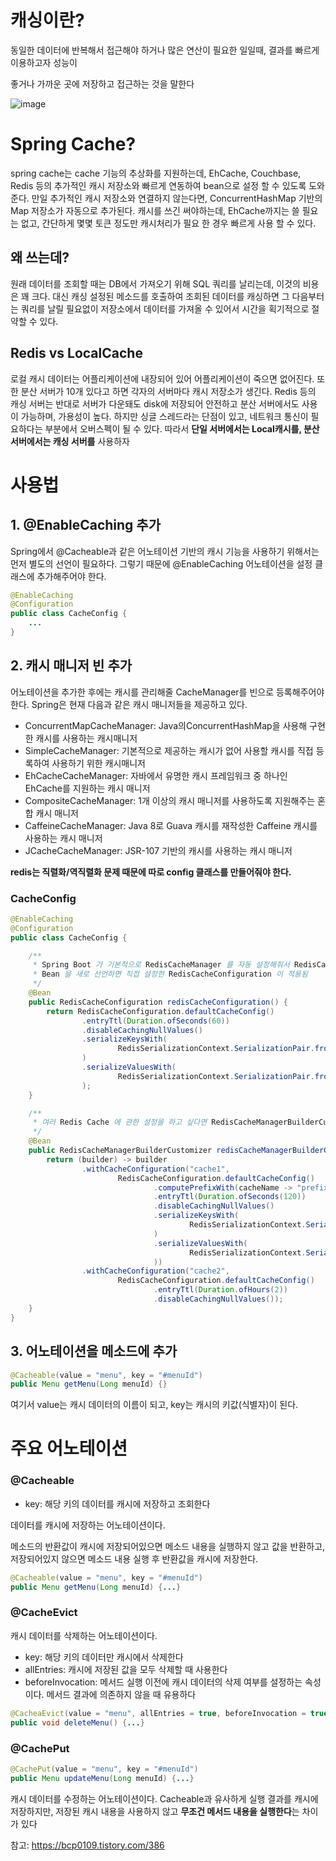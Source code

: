 # 캐싱이란?
동일한 데이터에 반복해서 접근해야 하거나 많은 연산이 필요한 일일때, 결과를 빠르게 이용하고자 성능이 

좋거나 가까운 곳에 저장하고 접근하는 것을 말한다

![image](https://github.com/lilseongwon/BE-Roadmap/assets/102791105/43ecf743-7f52-401e-999e-ed84bb6b1951)

# Spring Cache?
spring cache는 cache 기능의 추상화를 지원하는데, EhCache, Couchbase, Redis 등의 추가적인 캐시 저장소와 빠르게 연동하여 bean으로 설정 할 수 있도록 도와준다. 만일 추가적인 캐시 저장소와 연결하지 않는다면, ConcurrentHashMap 기반의 Map 저장소가 자동으로 추가된다. 캐시를 쓰긴 써야하는데, EhCache까지는 쓸 필요는 없고, 간단하게 몇몇 토큰 정도만 캐시처리가 필요 한 경우 빠르게 사용 할 수 있다.

## 왜 쓰는데?
원래 데이터를 조회할 때는 DB에서 가져오기 위해 SQL 쿼리를 날리는데, 이것의 비용은 꽤 크다. 대신 캐싱 설정된 메소드를 호출하여 조회된 데이터를 캐싱하면 그 다음부터는 쿼리를 날릴 필요없이 저장소에서 데이터를 가져올 수 있어서 시간을 획기적으로 절약할 수 있다.

## Redis vs LocalCache
로컬 캐시 데이터는 어플리케이션에 내장되어 있어 어플리케이션이 죽으면 없어진다. 또한 분산 서버가 10개 있다고 하면 각자의 서버마다 캐시 저장소가 생긴다. Redis 등의 캐싱 서버는 반대로 서버가 다운돼도 disk에 저장되어 안전하고 분산 서버에서도 사용이 가능하며, 가용성이 높다. 하지만 싱글 스레드라는 단점이 있고, 네트워크 통신이 필요하다는 부분에서 오버스펙이 될 수 있다. 따라서 **단일 서버에서는 Local캐시를, 분산 서버에서는 캐싱 서버를** 사용하자

# 사용법
## **1. @EnableCaching 추가**
Spring에서 @Cacheable과 같은 어노테이션 기반의 캐시 기능을 사용하기 위해서는 먼저 별도의 선언이 필요하다. 그렇기 때문에 @EnableCaching 어노테이션을 설정 클래스에 추가해주어야 한다.

```java
@EnableCaching
@Configuration
public class CacheConfig {
    ...
}
```

## **2. 캐시 매니저 빈 추가**
어노테이션을 추가한 후에는 캐시를 관리해줄 CacheManager를 빈으로 등록해주어야 한다. Spring은 현재 다음과 같은 캐시 매니저들을 제공하고 있다.

- ConcurrentMapCacheManager: Java의ConcurrentHashMap을 사용해 구현한 캐시를 사용하는 캐시매니저
- SimpleCacheManager: 기본적으로 제공하는 캐시가 없어 사용할 캐시를 직접 등록하여 사용하기 위한 캐시매니저
- EhCacheCacheManager: 자바에서 유명한 캐시 프레임워크 중 하나인 EhCache를 지원하는 캐시 매니저
- CompositeCacheManager: 1개 이상의 캐시 매니저를 사용하도록 지원해주는 혼합 캐시 매니저
- CaffeineCacheManager: Java 8로 Guava 캐시를 재작성한 Caffeine 캐시를 사용하는 캐시 매니저
- JCacheCacheManager: JSR-107 기반의 캐시를 사용하는 캐시 매니저

**redis는 직렬화/역직렬화 문제 때문에 따로 config 클래스를 만들어줘야 한다.**

### **CacheConfig**
```java
@EnableCaching
@Configuration
public class CacheConfig {

    /**
     * Spring Boot 가 기본적으로 RedisCacheManager 를 자동 설정해줘서 RedisCacheConfiguration 없어도 사용 가능
     * Bean 을 새로 선언하면 직접 설정한 RedisCacheConfiguration 이 적용됨
     */
    @Bean
    public RedisCacheConfiguration redisCacheConfiguration() {
        return RedisCacheConfiguration.defaultCacheConfig()
                .entryTtl(Duration.ofSeconds(60))
                .disableCachingNullValues()
                .serializeKeysWith(
                        RedisSerializationContext.SerializationPair.fromSerializer(new StringRedisSerializer())
                )
                .serializeValuesWith(
                        RedisSerializationContext.SerializationPair.fromSerializer(new GenericJackson2JsonRedisSerializer())
                );
    }

    /**
     * 여러 Redis Cache 에 관한 설정을 하고 싶다면 RedisCacheManagerBuilderCustomizer 를 사용할 수 있음
     */
    @Bean
    public RedisCacheManagerBuilderCustomizer redisCacheManagerBuilderCustomizer() {
        return (builder) -> builder
                .withCacheConfiguration("cache1",
                        RedisCacheConfiguration.defaultCacheConfig()
                                .computePrefixWith(cacheName -> "prefix::" + cacheName + "::")
                                .entryTtl(Duration.ofSeconds(120))
                                .disableCachingNullValues()
                                .serializeKeysWith(
                                        RedisSerializationContext.SerializationPair.fromSerializer(new StringRedisSerializer())
                                )
                                .serializeValuesWith(
                                        RedisSerializationContext.SerializationPair.fromSerializer(new GenericJackson2JsonRedisSerializer())
                                ))
                .withCacheConfiguration("cache2",
                        RedisCacheConfiguration.defaultCacheConfig()
                                .entryTtl(Duration.ofHours(2))
                                .disableCachingNullValues());
    }
}
```

## 3. 어노테이션을 메소드에 추가
```java
@Cacheable(value = "menu", key = "#menuId")
public Menu getMenu(Long menuId) {}
```

여기서 value는 캐시 데이터의 이름이 되고, key는 캐시의 키값(식별자)이 된다.

# 주요 어노테이션
### @Cacheable
- key: 해당 키의 데이터를 캐시에 저장하고 조회한다

데이터를 캐시에 저장하는 어노테이션이다.

메소드의 반환값이 캐시에 저장되어있으면 메소드 내용을 실행하지 않고 값을 반환하고, 저장되어있지 않으면 메소드 내용 실행 후 반환값을 캐시에 저장한다.

```java
@Cacheable(value = "menu", key = "#menuId")
public Menu getMenu(Long menuId) {...}
```

### @CacheEvict
캐시 데이터를 삭제하는 어노테이션이다.

- key: 해당 키의 데이터만 캐시에서 삭제한다
- allEntries: 캐시에 저장된 값을 모두 삭제할 때 사용한다
- beforeInvocation: 메서드 실행 이전에 캐시 데이터의 삭제 여부를 설정하는 속성이다. 메서드 결과에 의존하지 않을 때 유용하다

```java
@CacheaEvict(value = "menu", allEntries = true, beforeInvocation = true)
public void deleteMenu() {...}
```

### @CachePut
```java
@CachePut(value = "menu", key = "#menuId")
public Menu updateMenu(Long menuId) {...}
```

캐시 데이터를 수정하는 어노테이션이다. Cacheable과 유사하게 실행 결과를 캐시에 저장하지만, 저장된 캐시 내용을 사용하지 않고 **무조건 메서드 내용을 실행한다**는 차이가 있다



참고: https://bcp0109.tistory.com/386
